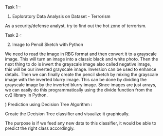 Task 1-:

1) Exploratory Data Analysis on Dataset - Terrorism 

As a security/defense analyst, try to find out the hot zone of terrorism.

Task 2-:

2) Image to Pencil Sketch with Python

We need to read the image in RBG format and then convert it to a grayscale image. This will turn an image into a classic black and white photo. Then the next thing to do is invert the grayscale image also called negative image, this will be our inverted grayscale image. Inversion can be used to enhance details. Then we can finally create the pencil sketch by mixing the grayscale image with the inverted blurry image. This can be done by dividing the grayscale image by the inverted blurry image. Since images are just arrays, we can easily do this programmatically using the divide function from the cv2 library in Python.


) Prediction using Decision Tree  Algorithm :

Create the Decision Tree classifier and visualize it graphically. 

The purpose is if we feed any new data to this classifier, it would be able to  predict the right class accordingly.  
